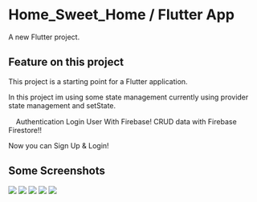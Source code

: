 # Home_Sweet_Home / Flutter App

A new Flutter project.

## Feature on this project

This project is a starting point for a Flutter application.

In this project im using some state management currently using provider state management and setState.

<img src="https://img.icons8.com/color/48/000000/firebase.png" width = "15px" height = "15px"/>Authentication Login User With Firebase!
CRUD data with Firebase Firestore!!

Now you can Sign Up & Login!


## Some Screenshots

<img src="https://user-images.githubusercontent.com/84517697/186791290-5b4cf771-a1e7-418a-a99d-6f4602808d99.png">
<img src="https://user-images.githubusercontent.com/84517697/186790985-d2f621a2-507c-45c5-ab7e-6fc83cf1a13a.png">
<img src="https://user-images.githubusercontent.com/84517697/186790995-c9f1722d-77de-4593-9d52-5a794ddca97e.png">
<img src ="https://user-images.githubusercontent.com/84517697/186790989-7429595e-4660-462e-9dcf-548a762e204b.png">
<img src="https://user-images.githubusercontent.com/84517697/186790991-985e9606-c45a-4011-aab6-51d00a509d2f.png">


